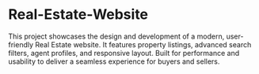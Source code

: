 # Real-Estate-Website
This project showcases the design and development of a modern, user-friendly Real Estate website. It features property listings, advanced search filters, agent profiles, and responsive layout. Built for performance and usability to deliver a seamless experience for buyers and sellers.
